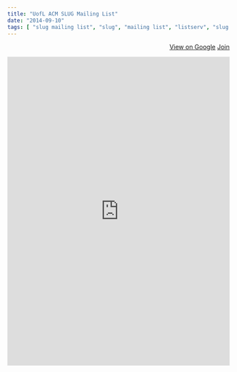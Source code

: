 ```yaml
---
title: "UofL ACM SLUG Mailing List"
date: "2014-09-10"
tags: [ "slug mailing list", "slug", "mailing list", "listserv", "slug listserv" ]
---
```

<p>
<div align="right">
	<a href="https://groups.google.com/forum/#!forum/uofl-acm-slug" class="btn btn-primary" target="_blank" title="View group on Google"><i class="glyphicon glyphicon-comment"></i> View on Google</a>
	<a href="https://groups.google.com/forum/#!forum/uofl-acm-slug/join" target="_blank" title="Join the SLUG Mailing List" class="btn btn-success"><i class="glyphicon glyphicon-envelope"></i> Join</a>
</div>
</p>
<iframe id="forum_embed"
  src="https://groups.google.com/forum/embed/?place=forum/uofl-acm-slug&showsearch=false&showpopout=false&showtabs=true&hideforumtitle=true&parenturl=http%3A%2F%2Fspeedacm.org%2Fmailinglists%2Fuofl-acm-slug%2F"
  scrolling="no"
  frameborder="0"
  width="100%"
  height="700">
</iframe>

